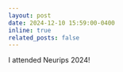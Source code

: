 ```yaml
---
layout: post
date: 2024-12-10 15:59:00-0400
inline: true
related_posts: false
---
```


I attended Neurips 2024! 
